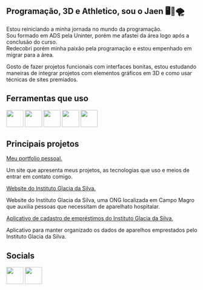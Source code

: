 ## Programação, 3D e Athletico, sou o Jaen 🖥️🎨🌪️

Estou reiniciando a minha jornada no mundo da programação.  
Sou formado em ADS pela Uninter, porém me afastei da área logo após a conclusão do curso.  
Redecobri porém minha paixão pela programação e estou empenhado em migrar para a área.

Gosto de fazer projetos funcionais com interfaces bonitas, estou estudando maneiras de integrar projetos com elementos gráficos em 3D e como usar técnicas de sites premiados.

## Ferramentas que uso

<div>
  <img src="https://icons.veryicon.com/png/o/business/vscode-program-item-icon/react-3.png" height="45"/>
  <img src="https://tauri-apps.gallerycdn.vsassets.io/extensions/tauri-apps/tauri-vscode/0.2.6/1679072733881/Microsoft.VisualStudio.Services.Icons.Default" height="45"/>
  <img src="https://cdn-icons-png.flaticon.com/512/5968/5968358.png" height="45"/>
  <img src="https://cdn-icons-png.flaticon.com/512/5968/5968705.png" height="45"/>
  <img src="https://seeklogo.com/images/B/blender-logo-91B66CA31F-seeklogo.com.png" height="45"/>
</div>

## Principais projetos
<a href="https://jaen3dev.github.io/" target="_blank">Meu portfolio pessoal.</a>
<p>Um site que apresenta meus projetos, as tecnologias que uso e meios de entrar em contato comigo.</p>

<a href="https://www.institutoglaciadasilva.online/" target="_blank">Website do Instituto Glacia da Silva.</a>
<p>Website do Instituto Glacia da Silva, uma ONG localizada em Campo Magro que auxilia pessoas que necessitam de aparelhato hospitalar.</p>

<a href="https://github.com/jaen3dev/app-gerenciador-de-emprestimos-igds" target="_blank">Aplicativo de cadastro de empréstimos do Instituto Glacia da Silva.</a>
<p>Aplicativo para manter organizado os dados de aparelhos emprestados pelo Instituto Glacia da Silva.</p>

## Socials
<div>
  <a href="https://twitter.com/jaen3dev" target="_blank"><img src="https://seeklogo.com/images/T/twitter-x-logo-8FD8E6C4FD-seeklogo.com.png?v=638258862930000000" height="45"/></a>
  <a href="mailto:jaen3dev@proton.me"><img src="https://logos-world.net/wp-content/uploads/2022/04/ProtonMail-Symbol.png" height="45" target="_blank"></a>
</div>
